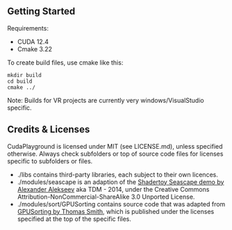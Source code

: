 
## Getting Started

Requirements:

* CUDA 12.4
* Cmake 3.22

To create build files, use cmake like this:

```
mkdir build
cd build
cmake ../
```

Note: Builds for VR projects are currently very windows/VisualStudio specific. 

## Credits & Licenses

CudaPlayground is licensed under MIT (see LICENSE.md), unless specified otherwise. Always check subfolders or top of source code files for licenses specific to subfolders or files. 

* ./libs contains third-party libraries, each subject to their own licences.
* ./modules/seascape is an adaption of the [Shadertoy Seascape demo by Alexander Alekseev](https://www.shadertoy.com/view/Ms2SD1)  aka TDM - 2014, under the Creative Commons Attribution-NonCommercial-ShareAlike 3.0 Unported License. 
* ./modules/sort/GPUSorting contains source code that was adapted from [GPUSorting by Thomas Smith](https://github.com/b0nes164/GPUSorting), which is published under the licenses specified at the top of the specific files. 

